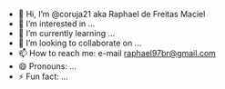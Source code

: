 - 👋 Hi, I’m @coruja21 aka Raphael de Freitas Maciel
- 👀 I’m interested in ...
- 🌱 I’m currently learning ...
- 💞️ I’m looking to collaborate on ...
- 📫 How to reach me: e-mail raphael97br@gmail.com
- 😄 Pronouns: ...
- ⚡ Fun fact: ...

<!---
coruja21/coruja21 is a ✨ special ✨ repository because its `README.md` (this file) appears on your GitHub profile.
You can click the Preview link to take a look at your changes.
--->
